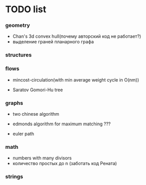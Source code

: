 # TODO list

### geometry
- Chan's 3d convex hull(почему авторский код не работает?)
- выделение граней планарного графа

### structures

### flows
+ mincost-circulation(with min average weight cycle in O(nm))
- Saratov Gomori-Hu tree

### graphs
+ two chinese algorithm
- edmonds algorithm for maximum matching ???
+ euler path

### math
- numbers with many divisors
- количество простых до n (заботать код Рената)

### strings
